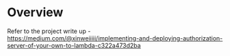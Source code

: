 # Overview

Refer to the project write up - https://medium.com/@xinweiiiii/implementing-and-deploying-authorization-server-of-your-own-to-lambda-c322a473d2ba
